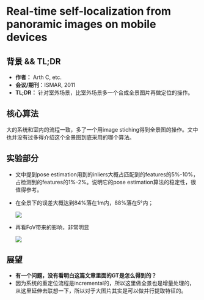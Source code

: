 

# Real-time self-localization from panoramic images on mobile devices

## 背景 && TL;DR

- **作者：** Arth C, etc.
- **会议/期刊**：ISMAR, 2011
- **TL;DR：** 针对室外场景，比室外场景多一个合成全景图片再做定位的操作。



## 核心算法

大的系统和室内的流程一致，多了一个用image stiching得到全景图的操作。文中也并没有过多得介绍这个全景图到底采用的哪个算法。



## 实验部分

- 文中提到pose estimation用到的inliers大概占匹配到的features的5%-10%，占检测到的features的1%-2%。说明它的pose estimation算法的稳定性，很值得参考。
- 在全景下的误差大概达到84%落在1m内，88%落在5°内；


  ![](https://tva1.sinaimg.cn/large/007S8ZIlgy1gdrel57w44j30w509gq82.jpg)

- 再看FoV带来的影响，非常明显

  ![](https://tva1.sinaimg.cn/large/007S8ZIlgy1gdremrrucxj30we0ao168.jpg)

## 展望

- **有一个问题，没有看明白这篇文章里面的GT是怎么得到的？**
- 因为系统的重定位流程是incremental的，所以这里做全景也是增量处理的，从这里延伸去联想一下，所以对于大图片其实是可以做并行提取特征的。